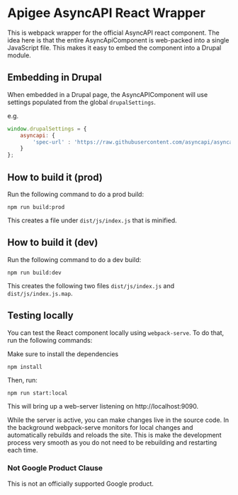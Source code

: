 # Apigee AsyncAPI React Wrapper

This is webpack wrapper for the official AsyncAPI react component. The idea here is that the entire AsyncApiComponent
is web-packed into a single JavaScript file. This makes it easy to embed the component into a Drupal module.


## Embedding in Drupal

When embedded in a Drupal page, the AsyncAPIComponent will use settings populated from the global `drupalSettings`.

e.g.

```javascript
window.drupalSettings = {
    asyncapi: {
        'spec-url' : 'https://raw.githubusercontent.com/asyncapi/asyncapi/master/examples/2.0.0/rpc-client.yml'
    }
};
```

## How to build it (prod)

Run the following command to do a prod build:

```shell script
npm run build:prod
```

This creates a file under `dist/js/index.js` that is minified.

## How to build it (dev)

Run the following command to do a dev build:

```shell script
npm run build:dev
```

This creates the following two files `dist/js/index.js` and `dist/js/index.js.map`.


## Testing locally

You can test the React component locally using `webpack-serve`.  To do that, run the following commands:

Make sure to install the dependencies
```shell script
npm install
```

Then, run:

```shell script
npm run start:local
```

This will bring up a web-server listening on http://localhost:9090. 

While the server is active, you can make changes live in the source code. In the background webpack-serve monitors for
local changes and automatically rebuilds and reloads the site. This is make the development process very smooth
as you do not need to be rebuilding and restarting each time.


### Not Google Product Clause

This is not an officially supported Google product.


